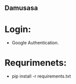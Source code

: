 ## Damusasa


# Login:

- Google Authentication.


# Requrimenets:

- pip install -r requirements.txt